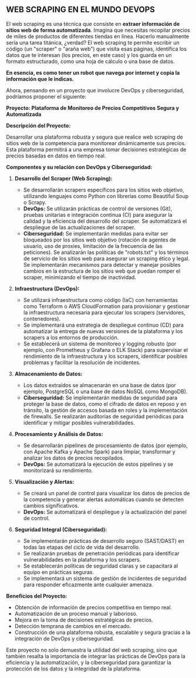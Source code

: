 ## WEB SCRAPING EN EL MUNDO DEVOPS

El web scraping es una técnica que consiste en **extraer información de sitios web de forma automatizada**. Imagina que necesitas recopilar precios de miles de productos de diferentes tiendas en línea. Hacerlo manualmente sería una tarea titánica, ¿verdad? El web scraping te permite escribir un código (un "scraper" o "araña web") que visita esas páginas, identifica los datos que te interesan (los precios, en este caso) y los guarda en un formato estructurado, como una hoja de cálculo o una base de datos.

**En esencia, es como tener un robot que navega por internet y copia la información que le indicas.**

Ahora, pensando en un proyecto que involucre DevOps y ciberseguridad, podríamos proponer el siguiente:

**Proyecto: Plataforma de Monitoreo de Precios Competitivos Segura y Automatizada**

**Descripción del Proyecto:**

Desarrollar una plataforma robusta y segura que realice web scraping de sitios web de la competencia para monitorear dinámicamente sus precios. Esta plataforma permitirá a una empresa tomar decisiones estratégicas de precios basadas en datos en tiempo real.

**Componentes y su relación con DevOps y Ciberseguridad:**

1.  **Desarrollo del Scraper (Web Scraping):**
    * Se desarrollarán scrapers específicos para los sitios web objetivo, utilizando lenguajes como Python con librerías como Beautiful Soup o Scrapy.
    * **DevOps:** Se utilizarán prácticas de control de versiones (Git), pruebas unitarias e integración continua (CI) para asegurar la calidad y la eficiencia del desarrollo del scraper. Se automatizará el despliegue de las actualizaciones del scraper.
    * **Ciberseguridad:** Se implementarán medidas para evitar ser bloqueados por los sitios web objetivo (rotación de agentes de usuario, uso de proxies, limitación de la frecuencia de las peticiones). Se analizarán las políticas de "robots.txt" y los términos de servicio de los sitios web para asegurar un scraping ético y legal. Se implementarán mecanismos para detectar y manejar posibles cambios en la estructura de los sitios web que puedan romper el scraper, minimizando el tiempo de inactividad.

2.  **Infraestructura (DevOps):**
    * Se utilizará infraestructura como código (IaC) con herramientas como Terraform o AWS CloudFormation para provisionar y gestionar la infraestructura necesaria para ejecutar los scrapers (servidores, contenedores).
    * Se implementará una estrategia de despliegue continuo (CD) para automatizar la entrega de nuevas versiones de la plataforma y los scrapers a los entornos de producción.
    * Se establecerá un sistema de monitoreo y logging robusto (por ejemplo, con Prometheus y Grafana o ELK Stack) para supervisar el rendimiento de la infraestructura y los scrapers, identificar posibles problemas y facilitar la resolución de incidentes.

3.  **Almacenamiento de Datos:**
    * Los datos extraídos se almacenarán en una base de datos (por ejemplo, PostgreSQL o una base de datos NoSQL como MongoDB).
    * **Ciberseguridad:** Se implementarán medidas de seguridad para proteger la base de datos, como el cifrado de datos en reposo y en tránsito, la gestión de accesos basada en roles y la implementación de firewalls. Se realizarán auditorías de seguridad periódicas para identificar y mitigar posibles vulnerabilidades.

4.  **Procesamiento y Análisis de Datos:**
    * Se desarrollarán pipelines de procesamiento de datos (por ejemplo, con Apache Kafka y Apache Spark) para limpiar, transformar y analizar los datos de precios recopilados.
    * **DevOps:** Se automatizará la ejecución de estos pipelines y se monitorizará su rendimiento.

5.  **Visualización y Alertas:**
    * Se creará un panel de control para visualizar los datos de precios de la competencia y generar alertas automáticas cuando se detecten cambios significativos.
    * **DevOps:** Se automatizará el despliegue y la actualización del panel de control.

6.  **Seguridad Integral (Ciberseguridad):**
    * Se implementarán prácticas de desarrollo seguro (SAST/DAST) en todas las etapas del ciclo de vida del desarrollo.
    * Se realizarán pruebas de penetración periódicas para identificar vulnerabilidades en la plataforma y los scrapers.
    * Se establecerán políticas de seguridad claras y se capacitará al equipo en prácticas seguras.
    * Se implementará un sistema de gestión de incidentes de seguridad para responder eficazmente ante cualquier amenaza.

**Beneficios del Proyecto:**

* Obtención de información de precios competitiva en tiempo real.
* Automatización de un proceso manual y laborioso.
* Mejora en la toma de decisiones estratégicas de precios.
* Detección temprana de cambios en el mercado.
* Construcción de una plataforma robusta, escalable y segura gracias a la integración de DevOps y ciberseguridad.

Este proyecto no solo demuestra la utilidad del web scraping, sino que también resalta la importancia de integrar las prácticas de DevOps para la eficiencia y la automatización, y la ciberseguridad para garantizar la protección de los datos y la integridad de la plataforma. 